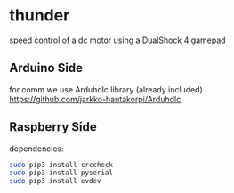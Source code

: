 # thunder

speed control of a dc motor using a DualShock 4 gamepad

## Arduino Side

for comm we use Arduhdlc library (already included)
https://github.com/jarkko-hautakorpi/Arduhdlc

## Raspberry Side

dependencies:

```bash
sudo pip3 install crccheck
sudo pip3 install pyserial
sudo pip3 install evdev
```
